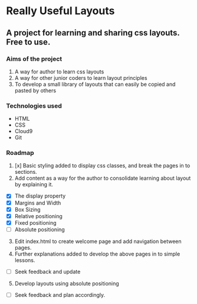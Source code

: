 # Really Useful Layouts

## A project for learning and sharing css layouts. Free to use.

### Aims of the project

1. A way for author to learn css layouts
2. A way for other junior coders to learn layout principles
3. To develop a small library of layouts that can easily be copied and pasted by others

### Technologies used
- HTML
- CSS
- Cloud9
- Git

### Roadmap

1. [x] Basic styling added to display css classes, and break the pages in to sections.
2. Add content as a way for the author to consolidate learning about layout by explaining it.
- [x] The display property
- [x] Margins and Width
- [x] Box Sizing
- [x] Relative positioning
- [x] Fixed positioning
- [ ] Absolute positioning
3. Edit index.html to create welcome page and add navigation between pages.
4. Further explanations added to develop the above pages in to simple lessons.
- [ ] Seek feedback and update
5. Develop layouts using absolute positioning
- [ ] Seek feedback and plan accordingly.
